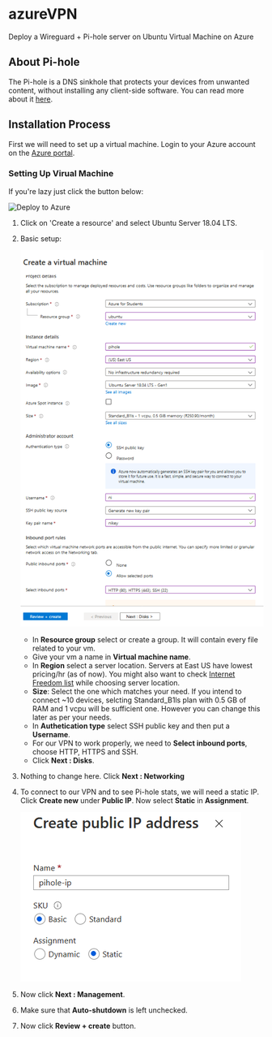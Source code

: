 # azureVPN
Deploy a Wireguard + Pi-hole server on Ubuntu Virtual Machine on Azure

## About Pi-hole
The Pi-hole is a DNS sinkhole that protects your devices from unwanted content, without installing any client-side software. You can read more about it [here](https://docs.pi-hole.net/).

## Installation Process
First we will need to set up a virtual machine.
Login to your Azure account on the [Azure portal](https://portal.azure.com).

### Setting Up Virual Machine

If you're lazy just click the button below:

![Deploy to Azure](https://aka.ms/deploytoazurebutton)

1. Click on 'Create a resource' and select Ubuntu Server 18.04 LTS.
2. Basic setup:

    ![Basic setup](/images/basics.png)
    * In **Resource group** select or create a group. It will contain every file related to your vm.
    * Give your vm a name in **Virtual machine name**.
    * In **Region** select a server location. Servers at East US have lowest pricing/hr (as of now). You might also want to check [Internet Freedom list](https://www.statista.com/statistics/272533/degree-of-internet-freedom-in-selected-countries/) while choosing server location.
    * **Size**: Select the one which matches your need. If you intend to connect ~10 devices, selcting Standard_B1ls plan with 0.5 GB of RAM and 1 vcpu will be sufficient one. However you can change this later as per your needs.
    * In **Authetication type** select SSH public key and then put a **Username**.
    * For our VPN to work properly, we need to **Select inbound ports**, choose HTTP, HTTPS and SSH.
    * Click **Next : Disks**.
3. Nothing to change here. Click **Next : Networking**
4. To connect to our VPN and to see Pi-hole stats, we will need a static IP. Click **Create new** under **Public IP**. Now select **Static** in **Assignment**.

    ![Create public IP address](/images/networking.png)
5. Now click **Next : Management**.
6. Make sure that **Auto-shutdown** is left unchecked.
7. Now click **Review + create** button.